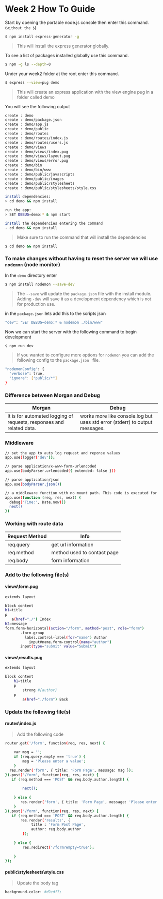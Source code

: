 # Week 2 How To Guide

Start by opening the portable node.js console then enter this command. (`without the $`)

```sh
$ npm install express-generator -g
```

> This will install the express generator globally.


To see a list of packages installed globally use this command.

```sh
$ npm -g ls --depth=0
```

Under your week2 folder at the root enter this command.

```sh
$ express --view=pug demo
```

> This will create an express application with the view engine pug in a folder called demo

You will see the following output
```sh
create : demo
create : demo/package.json
create : demo/app.js
create : demo/public
create : demo/routes
create : demo/routes/index.js
create : demo/routes/users.js
create : demo/views
create : demo/views/index.pug
create : demo/views/layout.pug
create : demo/views/error.pug
create : demo/bin
create : demo/bin/www
create : demo/public/javascripts
create : demo/public/images
create : demo/public/stylesheets
create : demo/public/stylesheets/style.css

install dependencies:
> cd demo && npm install

run the app:
> SET DEBUG=demo:* & npm start

install the dependencies entering the command 
- cd demo && npm install
```
> Make sure to run the command that will install the dependencies

```sh
$ cd demo && npm install
```

### To make changes without having to reset the server we will use `nodemon` (node monitor)

In the `demo` directory enter
```sh
$ npm install nodemon --save-dev
```

> The `--save` will update the `package.json` file with the install module.  Adding `-dev` will save it as a development dependency which is not for production use.

in the `package.json` lets add this to the scripts json

```sh
"dev": "SET DEBUG=demo:* & nodemon ./bin/www"
```
Now we can start the server with the following command to begin development

```sh
$ npm run dev
```
> If you wanted to configure more options for `nodemon` you can add the following config to the  `package.json ` file.

```sh
"nodemonConfig": {
  "verbose": true,
  "ignore": ["public/*"]
}
```

### Difference between Morgan and Debug

| Morgan | Debug |
| ------ | ------ |
| It is for automated logging of requests, responses and related data. | works more like console.log but uses std error (stderr) to output messages. |

### Middleware
```sh
// set the app to auto log request and reponse values
app.use(logger('dev'));

// parse application/x-www-form-urlencoded
app.use(bodyParser.urlencoded({ extended: false }))

// parse application/json
app.use(bodyParser.json())

// a middleware function with no mount path. This code is executed for every request to the router
app.use(function (req, res, next) {
  debug('Time:', Date.now())
  next()
})
```
 
### Working with route data
| Request Method | Info |
| ------ | ------ |
| req.query | get url information |
| req.method | method used to contact page |
| req.body | form information |

 
 ### Add to the following file(s)
 
 #### views\form.pug
 ```sh
 extends layout

block content
 h1=title
 p
    a(href="./") Index
 h2=message
 form.form-horizontal(action="/form", method="post", role="form")
        .form-group
          label.control-label(for="name") Author         
            input#name.form-control(name="author")        
        input(type="submit" value="Submit")
```
#### views\results.pug
```sh
extends layout

block content
    h1=title
    p
        strong #{author}
    p
        a(href="./form") Back
```
### Update the following file(s)

#### routes\index.js
> Add the following code
```sh
router.get('/form', function(req, res, next) {
    
    var msg = '';
    if (req.query.empty === 'true') {
        msg = 'Please enter a value';
    }
  res.render('form', { title: 'Form Page', message: msg });
}).post('/form', function(req, res, next) {
   if (req.method === 'POST' && req.body.author.length) {
       
        next();
        
    } else {
       res.render('form', { title: 'Form Page', message: 'Please enter a value' });
    }   
}).post('/form', function(req, res, next) {
   if (req.method === 'POST' && req.body.author.length) {
       res.render('results', { 
            title : 'Form Post Page',
            author: req.body.author
        });   
        
    } else {
        res.redirect('/form?empty=true');
      
    }   
});
```
#### public\stylesheets\style.css
> Update the body tag
```sh
background-color: #d9edf7;
```
